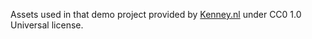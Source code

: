 Assets used in that demo project provided by [Kenney.nl](https://kenney.nl) under CC0 1.0 Universal license.
